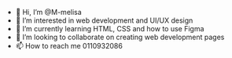 - 👋 Hi, I’m @M-melisa
- 👀 I’m interested in web development and UI/UX design 
- 🌱 I’m currently learning HTML, CSS and how to use Figma 
- 💞️ I’m looking to collaborate on creating web development pages
- 📫 How to reach me 0110932086

<!---
M-melisa/M-melisa is a ✨ special ✨ repository because its `README.md` (this file) appears on your GitHub profile.
You can click the Preview link to take a look at your changes.
--->
